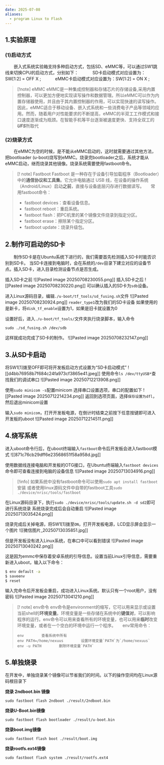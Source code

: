 ```yaml
---
date: 2025-07-08
aliases:
  - program Linux to Flash
---
```

## 1.实验原理
### (1)启动方式
&emsp;&emsp;嵌入式系统实验箱支持多种启动方式，包括SD、eMMC等，可以通过SW1跳线来切换CPU的启动方式，分别如下：
&emsp;&emsp;&emsp;SD卡启动模式对应设置为：SW[1:2] = OFF X ;
&emsp;&emsp;&emsp;eMMC卡启动模式对应设置为：SW[1:2] = ON X ;
>[!note] eMMC
>eMMC是一种集成控制器和存储芯片的存储设备,采用内置控制器，可以更加方便地实现读写操作和数据管理。所以eMMC可以作为内置存储器使用，并且由于其内置控制器的作用，可以实现快速的读写操作。因此，eMMC适合于移动设备、嵌入式系统和一些消费电子产品等领域的应用。然而，随着用户对性能要求的不断提高，eMMC的半双工工作模式和接口速度逐渐成为瓶颈。在智能手机等平台逐渐被速度更快、支持全双工的***UFS***所取代
### (2)烧录方式
&emsp;&emsp;在eMMC为空的时候，是不能从eMMC启动的，这时就需要通过其他方法，把bootloader (u-boot)烧写到eMMC。烧录完bootloader之后，系统才能从eMMC启动，继而烧录其他镜像。烧录系统需要使用fastboot命令。
>[! note] Fastboot
>Fastboot 是一种存在于设备引导加载程序（Bootloader）中的**通信协议和工具集**。它允许电脑通过 USB 线，在设备的操作系统（Android/Linux）启动**之前**，直接与设备底层闪存进行数据读写。
>&emsp;
>常用fastboot命令：
>* fastboot devices：查看设备信息。
>* fastboot reboot：重启系统。
>* fastboot flash：把PC机里的某个镜像文件烧录到指定分区。
>* fastboot erase：擦除某个指定分区。
>* fastboot update：烧录升级包。

## 2.制作可启动的SD卡
&emsp;&emsp;制作SD卡是在Ubuntu系统下进行的，我们需要首先检测插入SD卡时能否识别到SD卡。
当SD卡连接到电脑时，会在系统的`/dev`目录下建立对应的设备节点。插入SD卡，进入目录检测设备节点是否生成。

插入SD卡之前
![[Pasted image 20250708230055.png]]
插入SD卡之后
![[Pasted image 20250708230220.png]]
可以确认插入的SD卡为`sdb`设备。

进入Linux源码目录，编辑`./u-boot/tf_tools/sd_fusing.sh`文件
![[Pasted image 20250708230924.png]]
`reader_type1`改为我们的SD卡设备
如果使用的是新卡，将`disk_tf_enable`设置为1，如果是旧卡就设置为0

设置好后，进入`./u-boot/tf_tools/`文件夹执行烧录脚本，输入命令
```shell
sudo ./sd_fusing.sh /dev/sdb
```
这样就成功完成了SD卡的制作。
![[Pasted image 20250708232147.png]]
## 3.从SD卡启动
将SW1[1]拨至OFF即可将开发板启动方式设置为“SD卡启动模式”
![[d4bb76958b7f684c24fa973cf3865e41.jpeg]]
使用命令`ls /dev/ttyUSB*`查找我们的调试串口
![[Pasted image 20250712213908.png]]

使用`sudo minicom -s`配置minicom
选择串口设置选项，串口的配置如下
![[Pasted image 20250712214234.png]]
返回到选项页面，选择`保存设置为dfl`，然后退出minicom设置

输入`sudo minicom`，打开开发板电源，在倒计时结束之前按下任意按键即可进入开发板的uboot
![[Pasted image 20250712214511.png]]

## 4.烧写系统

进入uboot命令行后，在uboot终端输入`fastboot`命令后开发板会进入fastboot模式
![[871c76cb29dff6e23568651f58a958d.jpg]]

使用数据线连接电脑和开发板的OTG接口，在Ubuntu终端输入`fastboot devices`命令即可查看连接到电脑的设备信息
![[Pasted image 20250713034916.png]]
>[!info]
>如果系统中没有fastboot命令可以使用`sudo apt install fastboot`安装
>或者使用linux源码文件中自带的fastboot工具`sudo ./device/nrisc/tools/fastboot`


在Linux源码目录下，执行`sudo ./device/nrisc/tools/update.sh -d sd2`即可进行系统烧录
系统烧录完成后会自动重启
![[Pasted image 20250713035424.png]]


烧录完成后关掉电源，将SW1[1]拨至`ON`，打开开发板电源，LCD显示屏会显示一个图片
![[微信图片_20250713035851.jpg]]

但是开发板没有进入Linux系统，在串口中可以看到错误
![[Pasted image 20250713040242.png]]

这是因为emmc中保存着安卓系统的引导信息。设置当前Linux引导信息，需要重新进入uboot，输入以下命令：
``` bash
$ env default -a
$ saveenv
$ reset
```
输入完命令后开发板会重启，成功进入Linux系统。默认只有一个root用户，没有密码
![[Pasted image 20250713041210.png]]

>[! note] env命令
>env命令是environment的缩写，它可以用来显示或设置当前shell的**环境变量**。环境变量是一些存储在系统中的**键值对**，可以影响程序的运行。env命令可以用来查看所有的环境变量，也可以用来**临时**改变环境变量，或者在一个空白的环境中运行一个程序。
>&emsp;
>env常用命令：
>``` shell
>env        查看系统中所有
>env PATH=/home/nexuus        设置环境变量`PATH`为`/home/nexuus`
>env -u PATH        删除环境变量`PATH`
>```



## 5.单独烧录
在开发中，单独烧录某个镜像可以节省我们的时间。以下的操作空间均在Linux源码根目录下

**烧录 2ndboot.bin 镜像**
``` shell
sudo fastboot flash 2ndboot ./result/2ndboot.bin
```


**烧录U-Boot.bin镜像**
``` shell
sudo fastboot flash bootloader ./result/u-boot.bin
```


**烧录boot.img镜像**
``` shell
sudo fastboot flash boot ./result/boot.img
```


**烧录rootfs.ext4镜像**
``` shell
sudo fastboot flash system ./result/rootfs.ext4
```
